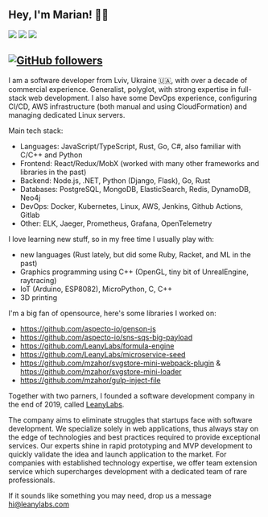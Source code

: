 ## Hey, I'm Marian! 👋🏼
 <a>[<img src="https://img.shields.io/badge/linkedin-%230077B5.svg?&style=for-the-badge&logo=linkedin&logoColor=white">](https://www.linkedin.com/in/marian-zagoruiko-41482731/)</a> <a>[<img src="https://img.shields.io/badge/twitter-%231DA1F2.svg?&style=for-the-badge&logo=twitter&logoColor=white">](https://twitter.com/mzahor)</a> <a>[<img src="https://img.shields.io/badge/medium-%230077B5.svg?&style=for-the-badge&logo=medium&logoColor=white">](https://medium.com/@marian.zagoruiko)</a>

[![GitHub followers](https://img.shields.io/github/followers/mzahor?label=Follow&style=social)](https://github.com/mzahor/?tab=follow)
---

I am a software developer from Lviv, Ukraine 🇺🇦, with over a decade of commercial experience.
Generalist, polyglot, with strong expertise in full-stack web development.
I also have some DevOps experience, configuring CI/CD, AWS infrastructure (both manual and using CloudFormation) and managing dedicated Linux servers.

Main tech stack:
 - Languages: JavaScript/TypeScript, Rust, Go, C#, also familiar with C/C++ and Python
 - Frontend: React/Redux/MobX (worked with many other frameworks and libraries in the past)
 - Backend: Node.js, .NET, Python (Django, Flask), Go, Rust
 - Databases: PostgreSQL, MongoDB, ElasticSearch, Redis, DynamoDB, Neo4j
 - DevOps: Docker, Kubernetes, Linux, AWS, Jenkins, Github Actions, Gitlab
 - Other: ELK, Jaeger, Prometheus, Grafana, OpenTelemetry

I love learning new stuff, so in my free time I usually play with:
- new languages (Rust lately, but did some Ruby, Racket, and ML in the past)
- Graphics programming using C++ (OpenGL, tiny bit of UnrealEngine, raytracing)
- IoT (Arduino, ESP8082), MicroPython, C, C++
- 3D printing

I'm a big fan of opensource, here's some libraries I worked on:
- https://github.com/aspecto-io/genson-js
- https://github.com/aspecto-io/sns-sqs-big-payload
- https://github.com/LeanyLabs/formula-engine
- https://github.com/LeanyLabs/microservice-seed
- https://github.com/mzahor/svgstore-mini-webpack-plugin & https://github.com/mzahor/svgstore-mini-loader
- https://github.com/mzahor/gulp-inject-file

Together with two parners, I founded a software development company in the end of 2019, called [LeanyLabs](https://leanylabs.com/).

The company aims to eliminate struggles that startups face with software development.
We specialize solely in web applications, thus always stay on the edge of technologies and best practices required to provide exceptional services.
Our experts shine in rapid prototyping and MVP development to quickly validate the idea and launch application to the market.
For companies with established technology expertise, we offer team extension service which supercharges development with a dedicated team of rare professionals.

If it sounds like something you may need, drop us a message hi@leanylabs.com
